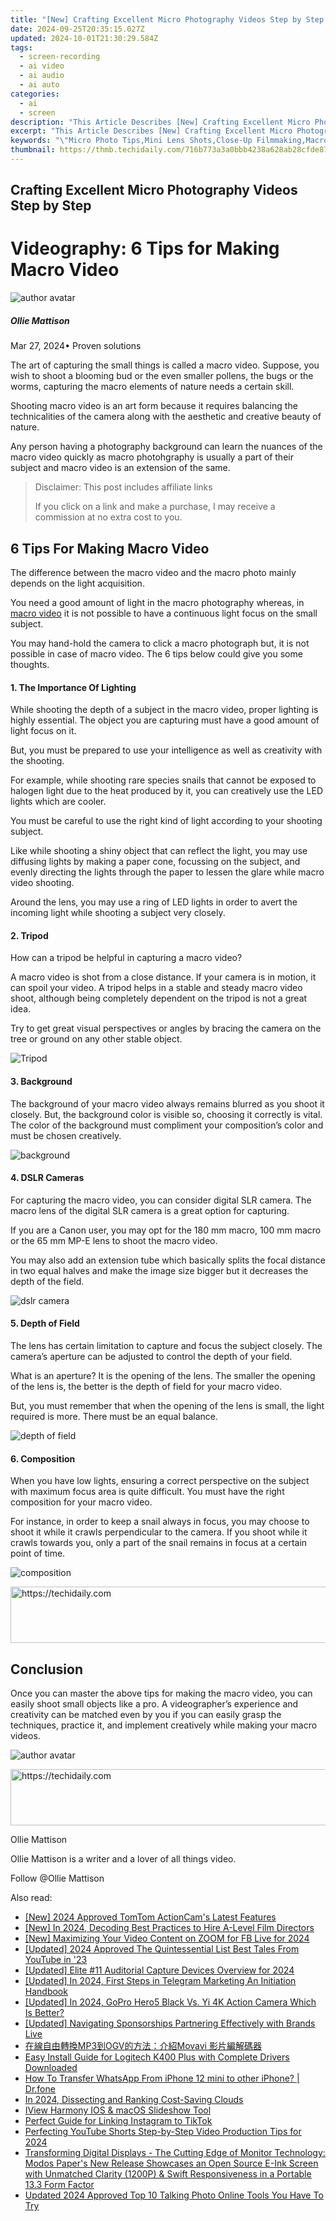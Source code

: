 ```yaml
---
title: "[New] Crafting Excellent Micro Photography Videos Step by Step for 2024"
date: 2024-09-25T20:35:15.027Z
updated: 2024-10-01T21:30:29.584Z
tags: 
  - screen-recording
  - ai video
  - ai audio
  - ai auto
categories: 
  - ai
  - screen
description: "This Article Describes [New] Crafting Excellent Micro Photography Videos Step by Step for 2024"
excerpt: "This Article Describes [New] Crafting Excellent Micro Photography Videos Step by Step for 2024"
keywords: "\"Micro Photo Tips,Mini Lens Shots,Close-Up Filmmaking,Macro Videography Steps,Small Scene Capture,Fine Art Photography Guide,Ultra-Detail Video Techniques\""
thumbnail: https://thmb.techidaily.com/716b773a3a0bbb4238a628ab28cfde8731d3dd391169cbf818a66e733201ea5d.jpg
---
```


## Crafting Excellent Micro Photography Videos Step by Step

# Videography: 6 Tips for Making Macro Video

![author avatar](https://images.wondershare.com/filmora/article-images/ollie-mattison.jpg)

##### Ollie Mattison

 Mar 27, 2024• Proven solutions

The art of capturing the small things is called a macro video. Suppose, you wish to shoot a blooming bud or the even smaller pollens, the bugs or the worms, capturing the macro elements of nature needs a certain skill.

Shooting macro video is an art form because it requires balancing the technicalities of the camera along with the aesthetic and creative beauty of nature.

Any person having a photography background can learn the nuances of the macro video quickly as macro photohgraphy is usually a part of their subject and macro video is an extension of the same.

>  Disclaimer: This post includes affiliate links
>
>  If you click on a link and make a purchase, I may receive a commission at no extra cost to you.
>

## 6 Tips For Making Macro Video

The difference between the macro video and the macro photo mainly depends on the light acquisition.

You need a good amount of light in the macro photography whereas, in [macro video](http://www.uwphotographyguide.com/3-tips-underwater-macro-video) it is not possible to have a continuous light focus on the small subject.

You may hand-hold the camera to click a macro photograph but, it is not possible in case of macro video. The 6 tips below could give you some thoughts.

#### 1\. The Importance Of Lighting

While shooting the depth of a subject in the macro video, proper lighting is highly essential. The object you are capturing must have a good amount of light focus on it.

But, you must be prepared to use your intelligence as well as creativity with the shooting.

For example, while shooting rare species snails that cannot be exposed to halogen light due to the heat produced by it, you can creatively use the LED lights which are cooler.

You must be careful to use the right kind of light according to your shooting subject.

Like while shooting a shiny object that can reflect the light, you may use diffusing lights by making a paper cone, focussing on the subject, and evenly directing the lights through the paper to lessen the glare while macro video shooting.

Around the lens, you may use a ring of LED lights in order to avert the incoming light while shooting a subject very closely.

#### 2\. Tripod

How can a tripod be helpful in capturing a macro video?

A macro video is shot from a close distance. If your camera is in motion, it can spoil your video. A tripod helps in a stable and steady macro video shoot, although being completely dependent on the tripod is not a great idea.

Try to get great visual perspectives or angles by bracing the camera on the tree or ground on any other stable object.

![Tripod](https://images.wondershare.com/filmora/article-images/oconnor-ultimate-1030d-fluid-head-30l-cf-tripod.jpg)

#### 3\. Background

The background of your macro video always remains blurred as you shoot it closely. But, the background color is visible so, choosing it correctly is vital. The color of the background must compliment your composition’s color and must be chosen creatively.

![background](https://images.wondershare.com/filmora/article-images/separate-the-foreground-from-background.jpg)

#### 4\. DSLR Cameras

For capturing the macro video, you can consider digital SLR camera. The macro lens of the digital SLR camera is a great option for capturing.

If you are a Canon user, you may opt for the 180 mm macro, 100 mm macro or the 65 mm MP-E lens to shoot the macro video.

You may also add an extension tube which basically splits the focal distance in two equal halves and make the image size bigger but it decreases the depth of the field.

![dslr camera](https://images.wondershare.com/filmora/article-images/dslr-camera-full-rig.jpg)

#### 5\. Depth of Field

The lens has certain limitation to capture and focus the subject closely. The camera’s aperture can be adjusted to control the depth of your field.

What is an aperture? It is the opening of the lens. The smaller the opening of the lens is, the better is the depth of field for your macro video.

But, you must remember that when the opening of the lens is small, the light required is more. There must be an equal balance.

![depth of field](https://images.wondershare.com/filmora/article-images/depth-of-field.JPG)

#### 6\. Composition

When you have low lights, ensuring a correct perspective on the subject with maximum focus area is quite difficult. You must have the right composition for your macro video.

For instance, in order to keep a snail always in focus, you may choose to shoot it while it crawls perpendicular to the camera. If you shoot while it crawls towards you, only a part of the snail remains in focus at a certain point of time.

![composition](https://images.wondershare.com/filmora/article-images/composition.JPG)

<!-- affiliate ads begin -->
<a href="https://aligracehair.sjv.io/c/5597632/2027167/19272" target="_top" id="2027167">
  <img src="//a.impactradius-go.com/display-ad/19272-2027167" border="0" alt="https://techidaily.com" width="728" height="90"/>
</a>
<img height="0" width="0" src="https://aligracehair.sjv.io/i/5597632/2027167/19272" style="position:absolute;visibility:hidden;" border="0" />
<!-- affiliate ads end -->

## Conclusion

Once you can master the above tips for making the macro video, you can easily shoot small objects like a pro. A videographer’s experience and creativity can be matched even by you if you can easily grasp the techniques, practice it, and implement creatively while making your macro videos.

![author avatar](https://images.wondershare.com/filmora/article-images/ollie-mattison.jpg)

<!-- affiliate ads begin -->
<a href="https://jalbum-affiliate-program.sjv.io/c/5597632/1838960/17916" target="_top" id="1838960">
  <img src="//a.impactradius-go.com/display-ad/17916-1838960" border="0" alt="https://techidaily.com" width="728" height="90"/>
</a>
<img height="0" width="0" src="https://jalbum-affiliate-program.sjv.io/i/5597632/1838960/17916" style="position:absolute;visibility:hidden;" border="0" />
<!-- affiliate ads end -->

Ollie Mattison

Ollie Mattison is a writer and a lover of all things video.

Follow @Ollie Mattison


<ins class="adsbygoogle"
     style="display:block"
     data-ad-format="autorelaxed"
     data-ad-client="ca-pub-7571918770474297"
     data-ad-slot="1223367746"></ins>



<ins class="adsbygoogle"
     style="display:block"
     data-ad-client="ca-pub-7571918770474297"
     data-ad-slot="8358498916"
     data-ad-format="auto"
     data-full-width-responsive="true"></ins>


<span class="atpl-alsoreadstyle">Also read:</span>
<div><ul>
<li><a href="https://article-files.techidaily.com/new-2024-approved-tomtom-actioncams-latest-features/"><u>[New] 2024 Approved TomTom ActionCam's Latest Features</u></a></li>
<li><a href="https://article-files.techidaily.com/new-in-2024-decoding-best-practices-to-hire-a-level-film-directors/"><u>[New] In 2024, Decoding Best Practices to Hire A-Level Film Directors</u></a></li>
<li><a href="https://article-files.techidaily.com/new-maximizing-your-video-content-on-zoom-for-fb-live-for-2024/"><u>[New] Maximizing Your Video Content on ZOOM for FB Live for 2024</u></a></li>
<li><a href="https://article-files.techidaily.com/updated-2024-approved-the-quintessential-list-best-tales-from-youtube-in-23/"><u>[Updated] 2024 Approved The Quintessential List Best Tales From YouTube in '23</u></a></li>
<li><a href="https://screen-video-capture.techidaily.com/updated-elite-11-auditorial-capture-devices-overview-for-2024/"><u>[Updated] Elite #11 Auditorial Capture Devices Overview for 2024</u></a></li>
<li><a href="https://fox-blue.techidaily.com/updated-in-2024-first-steps-in-telegram-marketing-an-initiation-handbook/"><u>[Updated] In 2024, First Steps in Telegram Marketing An Initiation Handbook</u></a></li>
<li><a href="https://article-files.techidaily.com/updated-in-2024-gopro-hero5-black-vs-yi-4k-action-camera-which-is-better/"><u>[Updated] In 2024, GoPro Hero5 Black Vs. Yi 4K Action Camera Which Is Better?</u></a></li>
<li><a href="https://extra-skills.techidaily.com/updated-navigating-sponsorships-partnering-effectively-with-brands-live/"><u>[Updated] Navigating Sponsorships Partnering Effectively with Brands Live</u></a></li>
<li><a href="https://win11-tips.techidaily.com/mp3ogvmovavi/"><u>在線自由轉換MP3到OGV的方法：介紹Movavi 影片編解碼器</u></a></li>
<li><a href="https://win-amazing.techidaily.com/easy-install-guide-for-logitech-k400-plus-with-complete-drivers-downloaded/"><u>Easy Install Guide for Logitech K400 Plus with Complete Drivers Downloaded</u></a></li>
<li><a href="https://review-topics.techidaily.com/how-to-transfer-whatsapp-from-iphone-12-mini-to-other-iphone-drfone-by-drfone-transfer-whatsapp-from-ios-transfer-whatsapp-from-ios/"><u>How To Transfer WhatsApp From iPhone 12 mini to other iPhone? | Dr.fone</u></a></li>
<li><a href="https://article-files.techidaily.com/in-2024-dissecting-and-ranking-cost-saving-clouds/"><u>In 2024, Dissecting and Ranking Cost-Saving Clouds</u></a></li>
<li><a href="https://article-files.techidaily.com/iview-harmony-ios-and-macos-slideshow-tool/"><u>IView Harmony IOS & macOS Slideshow Tool</u></a></li>
<li><a href="https://article-files.techidaily.com/perfect-guide-for-linking-instagram-to-tiktok/"><u>Perfect Guide for Linking Instagram to TikTok</u></a></li>
<li><a href="https://facebook-video-share.techidaily.com/perfecting-youtube-shorts-step-by-step-video-production-tips-for-2024/"><u>Perfecting YouTube Shorts Step-by-Step Video Production Tips for 2024</u></a></li>
<li><a href="https://hardware-help.techidaily.com/transforming-digital-displays-the-cutting-edge-of-monitor-technology-modos-papers-new-release-showcases-an-open-source-e-ink-screen-with-unmatched-clarity-167/"><u>Transforming Digital Displays - The Cutting Edge of Monitor Technology: Modos Paper's New Release Showcases an Open Source E-Ink Screen with Unmatched Clarity (1200P) & Swift Responsiveness in a Portable 13.3 Form Factor</u></a></li>
<li><a href="https://ai-topics.techidaily.com/updated-2024-approved-top-10-talking-photo-online-tools-you-have-to-try/"><u>Updated 2024 Approved Top 10 Talking Photo Online Tools You Have To Try</u></a></li>
</ul></div>

